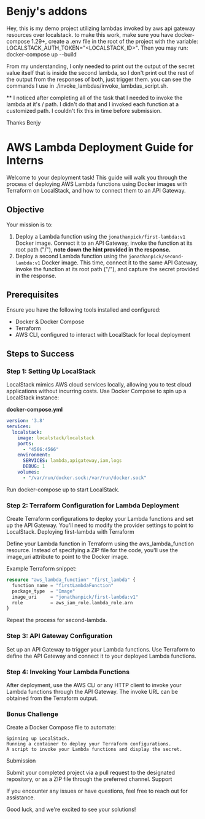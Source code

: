 # Benjy's addons

Hey, this is my demo project utilizing lambdas invoked by aws api gateway resources over localstack.
to make this work, make sure you have docker-compose 1.29+, create a .env file in the root of the project with the variable: LOCALSTACK_AUTH_TOKEN="<LOCALSTACK_ID>".
Then you may run:
  docker-compose up --build

From my understanding, I only needed to print out the output of the secret value itself that is inside the second lambda, so I don't print out the rest of the output from the responses of both, just trigger them. you can see the commands I use in ./invoke_lambdas/invoke_lambdas_script.sh.

** I noticed after completing all of the task that I needed to invoke the lambda at it's / path. I didn't do that and I invoked each function at a customized path. I couldn't fix this in time before submission.

Thanks
Benjy



# AWS Lambda Deployment Guide for Interns

Welcome to your deployment task! This guide will walk you through the process of deploying AWS Lambda functions using Docker images with Terraform on LocalStack, and how to connect them to an API Gateway.

## Objective

Your mission is to:
1. Deploy a Lambda function using the `jonathanpick/first-lambda:v1` Docker image. Connect it to an API Gateway, invoke the function at its root path ("/"), **note down the hint provided in the response.**
2. Deploy a second Lambda function using the `jonathanpick/second-lambda:v1` Docker image. This time, connect it to the same API Gateway, invoke the function at its root path ("/"), and capture the secret provided in the response.

## Prerequisites

Ensure you have the following tools installed and configured:
- Docker & Docker Compose
- Terraform
- AWS CLI, configured to interact with LocalStack for local deployment

## Steps to Success

### Step 1: Setting Up LocalStack

LocalStack mimics AWS cloud services locally, allowing you to test cloud applications without incurring costs. Use Docker Compose to spin up a LocalStack instance:

**docker-compose.yml**
```yaml
version: '3.8'
services:
  localstack:
    image: localstack/localstack
    ports:
      - "4566:4566"
    environment:
      SERVICES: lambda,apigateway,iam,logs
      DEBUG: 1
    volumes:
      - "/var/run/docker.sock:/var/run/docker.sock"
```

Run docker-compose up to start LocalStack.
### Step 2: Terraform Configuration for Lambda Deployment

Create Terraform configurations to deploy your Lambda functions and set up the API Gateway. You'll need to modify the provider settings to point to LocalStack.
Deploying first-lambda with Terraform

Define your Lambda function in Terraform using the aws_lambda_function resource. Instead of specifying a ZIP file for the code, you'll use the image_uri attribute to point to the Docker image.

Example Terraform snippet:

```Terraform
resource "aws_lambda_function" "first_lambda" {
  function_name = "firstLambdaFunction"
  package_type  = "Image"
  image_uri     = "jonathanpick/first-lambda:v1"
  role          = aws_iam_role.lambda_role.arn
}
```

Repeat the process for second-lambda.
### Step 3: API Gateway Configuration

Set up an API Gateway to trigger your Lambda functions. Use Terraform to define the API Gateway and connect it to your deployed Lambda functions.

### Step 4: Invoking Your Lambda Functions

After deployment, use the AWS CLI or any HTTP client to invoke your Lambda functions through the API Gateway. The invoke URL can be obtained from the Terraform output.


### Bonus Challenge

Create a Docker Compose file to automate:

    Spinning up LocalStack.
    Running a container to deploy your Terraform configurations.
    A script to invoke your Lambda functions and display the secret.

Submission

Submit your completed project via a pull request to the designated repository, or as a ZIP file through the preferred channel.
Support

If you encounter any issues or have questions, feel free to reach out for assistance.

Good luck, and we're excited to see your solutions!
